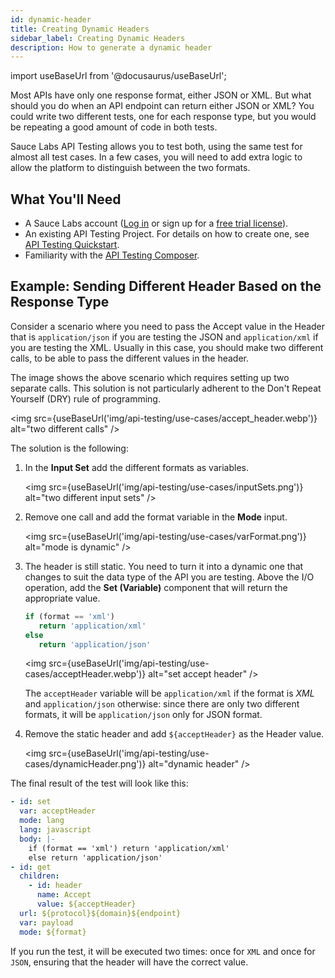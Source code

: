 ```yaml
---
id: dynamic-header
title: Creating Dynamic Headers
sidebar_label: Creating Dynamic Headers
description: How to generate a dynamic header
---
```


import useBaseUrl from '@docusaurus/useBaseUrl';

Most APIs have only one response format, either JSON or XML. But what should you do when an API endpoint can return either JSON or XML? You could write two different tests, one for each response type, but you would be repeating a good amount of code in both tests.

Sauce Labs API Testing allows you to test both, using the same test for almost all test cases. In a few cases, you will need to add extra logic to allow the platform to distinguish between the two formats.

## What You'll Need

- A Sauce Labs account ([Log in](https://accounts.saucelabs.com/am/XUI/#login/) or sign up for a [free trial license](https://saucelabs.com/sign-up)).
- An existing API Testing Project. For details on how to create one, see [API Testing Quickstart](/api-testing/quickstart/).
- Familiarity with the [API Testing Composer](/api-testing/composer/).

## Example: Sending Different Header Based on the Response Type

Consider a scenario where you need to pass the Accept value in the Header that is `application/json` if you are testing the JSON and `application/xml` if you are testing the XML. Usually in this case, you should make two different calls, to be able to pass the different values in the header.

The image shows the above scenario which requires setting up two separate calls. This solution is not particularly adherent to the Don't Repeat Yourself (DRY) rule of programming.

<img src={useBaseUrl('img/api-testing/use-cases/accept_header.webp')} alt="two different calls" />

The solution is the following:

1. In the **Input Set** add the different formats as variables.

   <img src={useBaseUrl('img/api-testing/use-cases/inputSets.png')} alt="two different input sets" />

2. Remove one call and add the format variable in the **Mode** input.

   <img src={useBaseUrl('img/api-testing/use-cases/varFormat.png')} alt="mode is dynamic" />

3. The header is still static. You need to turn it into a dynamic one that changes to suit the data type of the API you are testing. Above the I/O operation, add the **Set (Variable)** component that will return the appropriate value.

   ```js
   if (format == 'xml')
      return 'application/xml'
   else
      return 'application/json'
   ```

   <img src={useBaseUrl('img/api-testing/use-cases/acceptHeader.webp')} alt="set accept header" />

   The `acceptHeader` variable will be `application/xml` if the format is _XML_ and `application/json` otherwise: since there are only two different formats, it will be `application/json` only for JSON format.

4. Remove the static header and add `${acceptHeader}` as the Header value.

   <img src={useBaseUrl('img/api-testing/use-cases/dynamicHeader.png')} alt="dynamic header" />

The final result of the test will look like this:

```yaml
- id: set
  var: acceptHeader
  mode: lang
  lang: javascript
  body: |-
    if (format == 'xml') return 'application/xml'
    else return 'application/json'
- id: get
  children:
    - id: header
      name: Accept
      value: ${acceptHeader}
  url: ${protocol}${domain}${endpoint}
  var: payload
  mode: ${format}
```

If you run the test, it will be executed two times: once for `XML` and once for `JSON`, ensuring that the header will have the correct value.
